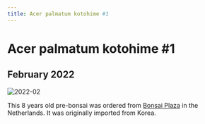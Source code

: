 ```yaml
---
title: Acer palmatum kotohime #1
---
```


# Acer palmatum kotohime #1

## February 2022

![2022-02](/images/bonsai/2022-02-11-acer-palmatum-kotohime-1-front.jpg)

This 8 years old pre-bonsai was ordered from [Bonsai Plaza](https://www.bonsaiplaza.com)
in the Netherlands. It was originally imported from Korea.
